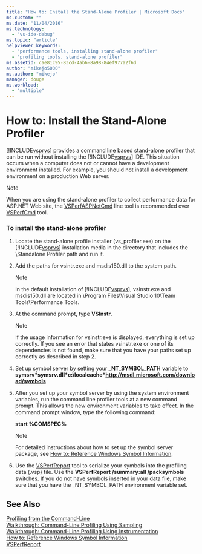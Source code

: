 ```yaml
---
title: "How to: Install the Stand-Alone Profiler | Microsoft Docs"
ms.custom: ""
ms.date: "11/04/2016"
ms.technology: 
  - "vs-ide-debug"
ms.topic: "article"
helpviewer_keywords: 
  - "performance tools, installing stand-alone profiler"
  - "profiling tools, stand-alone profiler"
ms.assetid: cae81c95-83cd-4ab6-8a98-84ef977a2f6d
author: "mikejo5000"
ms.author: "mikejo"
manager: douge
ms.workload: 
  - "multiple"
---
```

# How to: Install the Stand-Alone Profiler
[!INCLUDE[vsprvs](../code-quality/includes/vsprvs_md.md)] provides a command line based stand-alone profiler that can be run without installing the [!INCLUDE[vsprvs](../code-quality/includes/vsprvs_md.md)] IDE. This situation occurs when a computer does not or cannot have a development environment installed. For example, you should not install a development environment on a production Web server.  
  
> [!NOTE]
>  When you are using the stand-alone profiler to collect performance data for ASP.NET Web site, the [VSPerfASPNetCmd](../profiling/vsperfaspnetcmd.md) line tool is recommended over [VSPerfCmd](../profiling/vsperfcmd.md) tool.  
  
### To install the stand-alone profiler  
  
1.  Locate the stand-alone profile installer (vs_profiler.exe) on the [!INCLUDE[vsprvs](../code-quality/includes/vsprvs_md.md)] installation media in the directory that includes the \Standalone Profiler path and run it.  
  
2.  Add the paths for vsintr.exe and msdis150.dll to the system path.  
  
    > [!NOTE]
    >  In the default installation of [!INCLUDE[vsprvs](../code-quality/includes/vsprvs_md.md)], vsinstr.exe and msdis150.dll are located in \Program Files\Visual Studio 10\Team Tools\Performance Tools.  
  
3.  At the command prompt, type **VSInstr**.  
  
    > [!NOTE]
    >  If the usage information for vsinstr.exe is displayed, everything is set up correctly. If you see an error that states vsinstr.exe or one of its dependencies is not found, make sure that you have your paths set up correctly as described in step 2.  
  
4.  Set up symbol server by setting your **_NT_SYMBOL_PATH** variable to **symsrv\*symsrv.dll\*c:\localcache\*http://msdl.microsoft.com/download/symbols**  
  
5.  After you set up your symbol server by using the system environment variables, run the command line profiler tools at a new command prompt. This allows the new environment variables to take effect. In the command prompt window, type the following command:  
  
     **start %COMSPEC%**  
  
    > [!NOTE]
    >  For detailed instructions about how to set up the symbol server package, see [How to: Reference Windows Symbol Information](../profiling/how-to-reference-windows-symbol-information.md).  
  
6.  Use the [VSPerfReport](../profiling/vsperfreport.md) tool to serialize your symbols into the profiling data (.vsp) file. Use the **VSPerfReport /summary:all /packsymbols** switches. If you do not have symbols inserted in your data file, make sure that you have the _NT_SYMBOL_PATH environment variable set.  
  
## See Also  
 [Profiling from the Command-Line](../profiling/using-the-profiling-tools-from-the-command-line.md)   
 [Walkthrough: Command-Line Profiling Using Sampling](../profiling/walkthrough-command-line-profiling-using-sampling.md)   
 [Walkthrough: Command-Line Profiling Using Instrumentation](../profiling/walkthrough-command-line-profiling-using-instrumentation.md)   
 [How to: Reference Windows Symbol Information](../profiling/how-to-reference-windows-symbol-information.md)   
 [VSPerfReport](../profiling/vsperfreport.md)